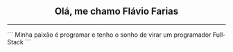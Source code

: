 <h2 align="center">Olá, me chamo Flávio Farias</h2>
<hr></hr>
```
Minha paixão é programar e tenho o sonho de virar um programador Full-Stack
```
